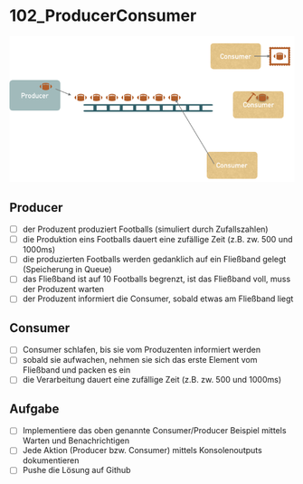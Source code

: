 # 102_ProducerConsumer

![Producer Consumer grafisch](ProducerConsumer.png)

## Producer
- [ ] der Produzent produziert Footballs (simuliert durch Zufallszahlen)
- [ ] die Produktion eins Footballs dauert eine zufällige Zeit (z.B. zw. 500 und 1000ms)
- [ ] die produzierten Footballs werden gedanklich auf ein Fließband gelegt (Speicherung in Queue)
- [ ] das Fließband ist auf 10 Footballs begrenzt, ist das Fließband voll, muss der Produzent warten
- [ ] der Produzent informiert die Consumer, sobald etwas am Fließband liegt

## Consumer
- [ ] Consumer schlafen, bis sie vom Produzenten informiert werden
- [ ] sobald sie aufwachen, nehmen sie sich das erste Element vom Fließband und packen es ein
- [ ] die Verarbeitung dauert eine zufällige Zeit (z.B. zw. 500 und 1000ms)

## Aufgabe
- [ ] Implementiere das oben genannte Consumer/Producer Beispiel mittels Warten und Benachrichtigen
- [ ] Jede Aktion (Producer bzw. Consumer) mittels Konsolenoutputs dokumentieren
- [ ] Pushe die Lösung auf Github
